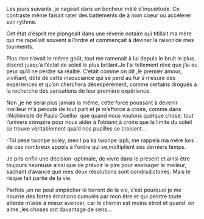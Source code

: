 
Les jours suivants ,je nageait dans un bonheur mêlé d’inquiétude. Ce contraste même faisait rater des battements de à mon coeur ou accélerer son rythme. 

Cet état d’ésprit me plongeait dans une rêverie notaire qui titillait ma mère qui me rapellait souvent à l’ordre et commençait à deviner la raison’de mes tourments. 

Plus rien n’avait le même goût, tout me ramenait à lui depuis le bruit le plus discret jusqu’à l’éclat de soleil le plus brillant.Je l’ai tellement rêvé que j’ai eu peur qu’il ne perdre sa réalité. C’était comme on dit ,le premier amour, vivifiant, dôté de cette insouciance qui se perd au fur à mesure des expériences et qu’on cherchera désespérément, comme certains drogués à la recherche des sensations de leur première expérience. 

Non ,je ne serai plus jamais la même, cette force poussant à devenir meilleur m’a percuté de tout part et je m’efforce à croire, comme dans l’Alchimiste de Paulo Coelho  que quand nous voulons quelque chose, tout l’univers conspire pour nous aider à l’obtenir,à croire que la limite du soleil se trouve véritablement qua’d nos pupilles se croisent... 

-Tòl pèse twonpe solèy, men l pa ka twonpe lapli, me rappela ma mère lors de ces nombreux appels à l'ordre qui se,multiplient ses derniers temps. 

Je pris enfin une décision  optimale, de vivre dans le présent et ainsi être toujours heureuse ainsi que de prévoir le pire pour envisager le meileur, sachant d’avance que mes deux résolutions sont condradictoires. Mais le risque fait partie de la vie. 

Parfois ,on ne peut empêcher le torrent de la vie, c’est pourquoi je me nourrie des fortes émotions cumulés par mon être et qui peintre toute attente m’aide à mieux avencer, car le chemin est moins étroit et quand  on aime ,les choses ont davantage de sens...
